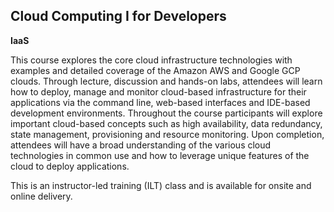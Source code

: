 ## Cloud Computing I for Developers

**IaaS**

This course explores the core cloud infrastructure technologies with examples and detailed coverage of the Amazon AWS and Google GCP clouds. Through lecture, discussion and hands-on labs, attendees will learn how to deploy, manage and monitor cloud-based infrastructure for their applications via the command line, web-based interfaces and IDE-based development environments. Throughout the course participants will explore important cloud-based concepts such as high availability, data redundancy, state management, provisioning and resource monitoring. Upon completion, attendees will have a broad understanding of the various cloud technologies in common use and how to leverage unique features of the cloud to deploy applications.

This is an instructor-led training (ILT) class and is available for onsite and online delivery.
